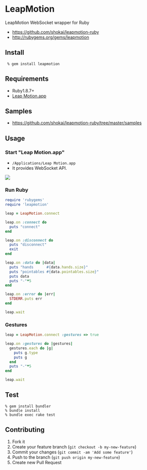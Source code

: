 LeapMotion
==========
LeapMotion WebSocket wrapper for Ruby

- https://github.com/shokai/leapmotion-ruby
- http://rubygems.org/gems/leapmotion

Install
-------

     % gem install leapmotion


Requirements
------------

- Ruby1.8.7+
- [Leap Motion.app](https://www.leapmotion.com/setup)


Samples
-------
- https://github.com/shokai/leapmotion-ruby/tree/master/samples


Usage
-----

### Start "Leap Motion.app"

- `/Applications/Leap Motion.app`
- It provides WebSocket API.

<img src="http://shokai.org/archive/file/31d034b4fa72350a67a94f85a00b83a2.png">


### Run Ruby

```ruby
require 'rubygems'
require 'leapmotion'

leap = LeapMotion.connect

leap.on :connect do
  puts "connect"
end

leap.on :disconnect do
  puts "disconnect"
  exit
end

leap.on :data do |data|
  puts "hands      #{data.hands.size}"
  puts "pointables #{data.pointables.size}"
  puts data
  puts "-"*5
end

leap.on :error do |err|
  STDERR.puts err
end

leap.wait
```

### Gestures

```ruby
leap = LeapMotion.connect :gestures => true

leap.on :gestures do |gestures|
  gestures.each do |g|
    puts g.type
    puts g
  end
  puts "-"*5
end

leap.wait
```


Test
----

    % gem install bundler
    % bundle install
    % bundle exec rake test


Contributing
------------
1. Fork it
2. Create your feature branch (`git checkout -b my-new-feature`)
3. Commit your changes (`git commit -am 'Add some feature'`)
4. Push to the branch (`git push origin my-new-feature`)
5. Create new Pull Request
